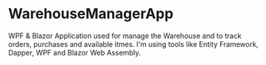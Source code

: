# WarehouseManagerApp
WPF & Blazor Application used for manage the Warehouse and to track orders, purchases and available itmes.
I'm using tools like Entity Framework, Dapper, WPF and Blazor Web Assembly.

